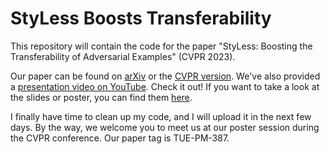 # StyLess Boosts Transferability

This repository will contain the code for the paper "StyLess: Boosting the Transferability of Adversarial Examples" (CVPR 2023).

Our paper can be found on [arXiv](https://arxiv.org/abs/2304.11579) or the [CVPR version](https://openaccess.thecvf.com/content/CVPR2023/html/Liang_StyLess_Boosting_the_Transferability_of_Adversarial_Examples_CVPR_2023_paper.html). We've also provided a [presentation video on YouTube](https://www.youtube.com/watch?v=VYu7pyOIt7E). Check it out! If you want to take a look at the slides or poster, you can find them [here](https://drive.google.com/drive/folders/1pytxswCsaNGNxzz2R9SaOcRsDGxDDFnf?usp=sharing).

I finally have time to clean up my code, and I will upload it in the next few days. By the way, we welcome you to meet us at our poster session during the CVPR conference. Our paper tag is TUE-PM-387.
